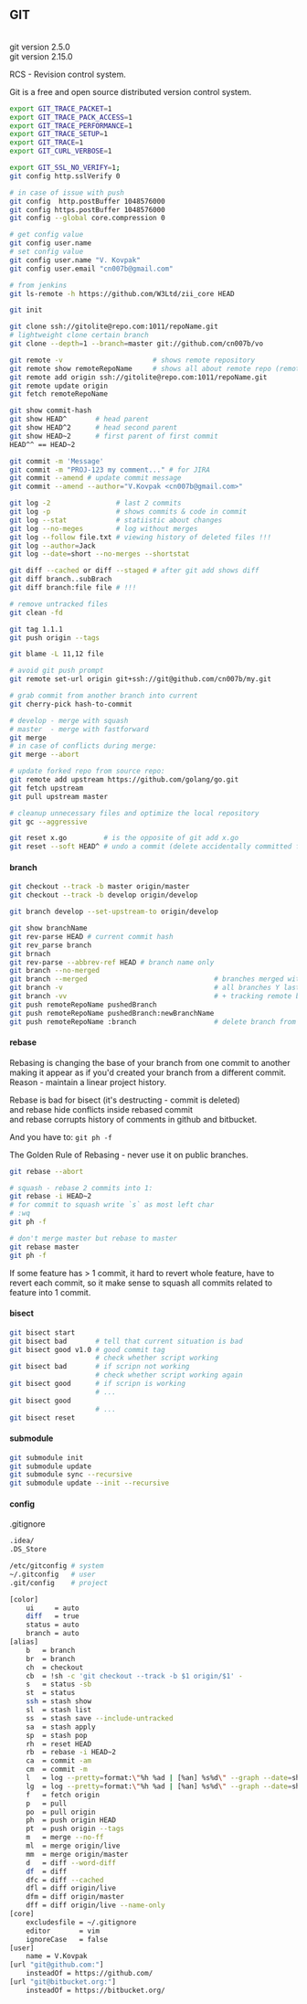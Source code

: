 GIT
-

<br>git version 2.5.0
<br>git version 2.15.0

RCS - Revision control system.

Git is a free and open source distributed version control system.

````sh
export GIT_TRACE_PACKET=1
export GIT_TRACE_PACK_ACCESS=1
export GIT_TRACE_PERFORMANCE=1
export GIT_TRACE_SETUP=1
export GIT_TRACE=1
export GIT_CURL_VERBOSE=1

export GIT_SSL_NO_VERIFY=1;
git config http.sslVerify 0

# in case of issue with push
git config  http.postBuffer 1048576000
git config https.postBuffer 1048576000
git config --global core.compression 0

# get config value
git config user.name
# set config value
git config user.name "V. Kovpak"
git config user.email "cn007b@gmail.com"

# from jenkins
git ls-remote -h https://github.com/W3Ltd/zii_core HEAD

git init

git clone ssh://gitolite@repo.com:1011/repoName.git
# lightweight clone certain branch
git clone --depth=1 --branch=master git://github.com/cn007b/vo

git remote -v                      # shows remote repository
git remote show remoteRepoName     # shows all about remote repo (remote show origin)
git remote add origin ssh://gitolite@repo.com:1011/repoName.git
git remote update origin
git fetch remoteRepoName

git show commit-hash
git show HEAD^       # head parent
git show HEAD^2      # head second parent
git show HEAD~2      # first parent of first commit
HEAD^^ == HEAD~2

git commit -m 'Message'
git commit -m "PROJ-123 my comment..." # for JIRA
git commit --amend # update commit message
git commit --amend --author="V.Kovpak <cn007b@gmail.com>"

git log -2                # last 2 commits
git log -p                # shows commits & code in commit
git log --stat            # statiistic about changes
git log --no-meges        # log without merges
git log --follow file.txt # viewing history of deleted files !!!
git log --author=Jack
git log --date=short --no-merges --shortstat

git diff --cached or diff --staged # after git add shows diff
git diff branch..subBrach
git diff branch:file file # !!!

# remove untracked files
git clean -fd

git tag 1.1.1
git push origin --tags

git blame -L 11,12 file

# avoid git push prompt
git remote set-url origin git+ssh://git@github.com/cn007b/my.git

# grab commit from another branch into current
git cherry-pick hash-to-commit

# develop - merge with squash
# master  - merge with fastforward
git merge
# in case of conflicts during merge:
git merge --abort

# update forked repo from source repo:
git remote add upstream https://github.com/golang/go.git
git fetch upstream
git pull upstream master

# cleanup unnecessary files and optimize the local repository
git gc --aggressive

git reset x.go         # is the opposite of git add x.go
git reset --soft HEAD^ # undo a commit (delete accidentally committed file)
````

#### branch

````sh
git checkout --track -b master origin/master
git checkout --track -b develop origin/develop

git branch develop --set-upstream-to origin/develop

git show branchName
git rev-parse HEAD # current commit hash
git rev_parse branch
git brnach
git rev-parse --abbrev-ref HEAD # branch name only
git branch --no-merged
git branch --merged                               # branches merged with current
git branch -v                                     # all branches Y last branch commit
git branch -vv                                    # + tracking remote branch
git push remoteRepoName pushedBranch
git push remoteRepoName pushedBranch:newBranchName
git push remoteRepoName :branch                   # delete branch from remote repo
````

#### rebase

Rebasing is changing the base of your branch from one commit to another
making it appear as if you'd created your branch from a different commit.
Reason - maintain a linear project history.

Rebase is bad for bisect (it's destructing - commit is deleted)
<br>and rebase hide conflicts inside rebased commit
<br>and rebase corrupts history of comments in github and bitbucket.

And you have to: `git ph -f`

The Golden Rule of Rebasing - never use it on public branches.

````sh
git rebase --abort

# squash - rebase 2 commits into 1:
git rebase -i HEAD~2
# for commit to squash write `s` as most left char
# :wq
git ph -f

# don't merge master but rebase to master
git rebase master
git ph -f
````

If some feature has > 1 commit,
it hard to revert whole feature, have to revert each commit,
so it make sense to squash all commits related to feature into 1 commit.

#### bisect

````sh
git bisect start
git bisect bad       # tell that current situation is bad
git bisect good v1.0 # good commit tag
                     # check whether script working
git bisect bad       # if scripn not working
                     # check whether script working again
git bisect good      # if scripn is working
                     # ...
git bisect good
                     # ...
git bisect reset
````

#### submodule

````sh
git submodule init
git submodule update
git submodule sync --recursive
git submodule update --init --recursive
````

#### config

.gitignore
````sh
.idea/
.DS_Store
````

````sh
/etc/gitconfig # system
~/.gitconfig   # user
.git/config    # project
````
````sh
[color]
    ui     = auto
    diff   = true
    status = auto
    branch = auto
[alias]
    b   = branch
    br  = branch
    ch  = checkout
    cb  = !sh -c 'git checkout --track -b $1 origin/$1' -
    s   = status -sb
    st  = status
    ssh = stash show
    sl  = stash list
    ss  = stash save --include-untracked
    sa  = stash apply
    sp  = stash pop
    rh  = reset HEAD
    rb  = rebase -i HEAD~2
    ca  = commit -am
    cm  = commit -m
    l   = log --pretty=format:\"%h %ad | [%an] %s%d\" --graph --date=short --no-merges
    lg  = log --pretty=format:\"%h %ad | [%an] %s%d\" --graph --date=short
    f   = fetch origin
    p   = pull
    po  = pull origin
    ph  = push origin HEAD
    pt  = push origin --tags
    m   = merge --no-ff
    ml  = merge origin/live
    mm  = merge origin/master
    d   = diff --word-diff
    df  = diff
    dfc = diff --cached
    dfl = diff origin/live
    dfm = diff origin/master
    dff = diff origin/live --name-only
[core]
    excludesfile = ~/.gitignore
    editor       = vim
    ignoreCase   = false
[user]
    name = V.Kovpak
[url "git@github.com:"]
    insteadOf = https://github.com/
[url "git@bitbucket.org:"]
    insteadOf = https://bitbucket.org/
````
